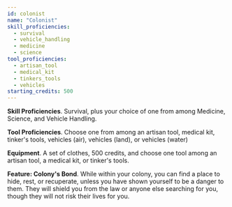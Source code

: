 ```yaml
---
id: colonist
name: "Colonist"
skill_proficiencies:
  - survival
  - vehicle_handling
  - medicine
  - science
tool_proficiencies:
  - artisan_tool
  - medical_kit
  - tinkers_tools
  - vehicles
starting_credits: 500
---
```


__Skill Proficiencies__. Survival, plus your choice of one from among Medicine, Science, and Vehicle Handling.

__Tool Proficiencies__. Choose one from among an artisan tool, medical kit, tinker's tools, vehicles (air), vehicles (land), or vehicles (water)

__Equipment__. A set of clothes, 500 credits, and choose one tool among an artisan tool, a medical kit, or tinker's tools.

__Feature: Colony's Bond__. While within your colony, you can find a place to hide, rest, or recuperate, unless you have shown yourself to be a danger to them.
They will shield you from the law or anyone else searching for you, though they will not risk their lives for you.